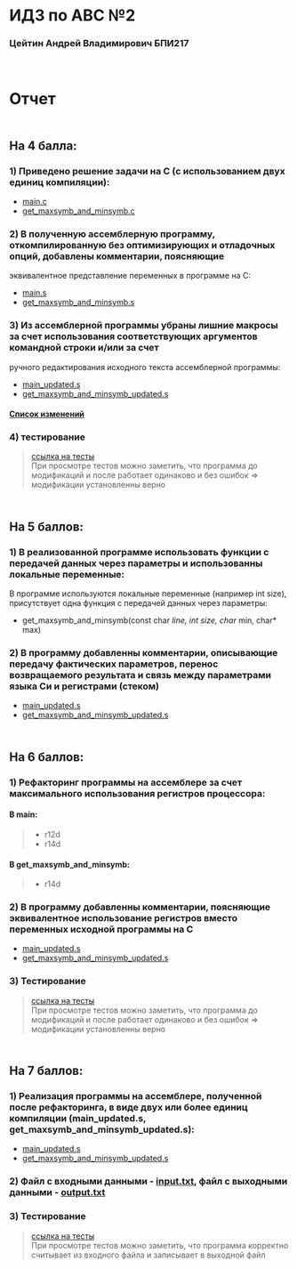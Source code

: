 # ИДЗ по АВС №2
### Цейтин Андрей Владимирович БПИ217
# <br> Отчет
## <br> На 4 балла:
### 1) Приведено решение задачи на C (с использованием двух единиц компиляции):
* [main.c](https://github.com/CehhGhost/ABC2/blob/main/C%20code/main.c)
* [get_maxsymb_and_minsymb.c](https://github.com/CehhGhost/ABC2/blob/main/C%20code/get_maxsymb_and_minsymb.c)
### 2)  В полученную ассемблерную программу, откомпилированную без оптимизирующих и отладочных опций, добавлены комментарии, поясняющие
эквивалентное представление переменных в программе на C:
* [main.s](https://github.com/CehhGhost/ABC2/blob/main/Assembled/main.s)
* [get_maxsymb_and_minsymb.s](https://github.com/CehhGhost/ABC2/blob/main/Assembled/get_maxsymb_and_minsymb.s)
### 3) Из ассемблерной программы убраны лишние макросы за счет использования соответствующих аргументов командной строки и/или за счет
ручного редактирования исходного текста ассемблерной программы:
* [main_updated.s](https://github.com/CehhGhost/ABC2/blob/main/Assembeld%20updated/main_updated.s)
* [get_maxsymb_and_minsymb_updated.s](https://github.com/CehhGhost/ABC2/blob/main/Assembeld%20updated/get_maxsymb_and_minsymb_updated.s)
#### [Список изменений](https://github.com/CehhGhost/ABC2/blob/main/Assembeld%20updated/Changes.md)
### 4) тестирование
> [ссылка на тесты](https://github.com/CehhGhost/ABC2/blob/main/tests.md)
> <br> При просмотре тестов можно заметить, что программа до модификаций и после работает одинаково и без ошибок => модификации установленны верно
## <br> На 5 баллов:
### 1) В реализованной программе использовать функции с передачей данных через параметры и использованны локальные переменные:
В программе используются локальные переменные (например int size), присутствует одна функция с передачей данных через параметры:
* get_maxsymb_and_minsymb(const char *line, int size, char* min, char* max)
### 2) В программу добавленны комментарии, описывающие передачу фактических параметров, перенос возвращаемого результата и связь между параметрами языка Си и регистрами (стеком)
* [main_updated.s](https://github.com/CehhGhost/ABC2/blob/main/Assembeld%20updated/main_updated.s)
* [get_maxsymb_and_minsymb_updated.s](https://github.com/CehhGhost/ABC2/blob/main/Assembeld%20updated/get_maxsymb_and_minsymb_updated.s)
## <br> На 6 баллов:
### 1) Рефакторинг программы на ассемблере за счет максимального использования регистров процессора:
#### В main:
> * r12d
> * r14d
#### В get_maxsymb_and_minsymb:
> * r14d
### 2) В программу добавленны комментарии, поясняющие эквивалентное использование регистров вместо переменных исходной программы на C
* [main_updated.s](https://github.com/CehhGhost/ABC2/blob/main/Assembeld%20updated/main_updated.s)
* [get_maxsymb_and_minsymb_updated.s](https://github.com/CehhGhost/ABC2/blob/main/Assembeld%20updated/get_maxsymb_and_minsymb_updated.s)
### 3) Тестирование
> [ссылка на тесты](https://github.com/CehhGhost/ABC2/blob/main/tests.md)
> <br> При просмотре тестов можно заметить, что программа до модификаций и после работает одинаково и без ошибок => модификации установленны верно
## <br> На 7 баллов:
### 1) Реализация программы на ассемблере, полученной после рефакторинга, в виде двух или более единиц компиляции (main_updated.s, get_maxsymb_and_minsymb_updated.s):
* [main_updated.s](https://github.com/CehhGhost/ABC2/blob/main/Assembeld%20updated/main_updated.s)
* [get_maxsymb_and_minsymb_updated.s](https://github.com/CehhGhost/ABC2/blob/main/Assembeld%20updated/get_maxsymb_and_minsymb_updated.s)
### 2) Файл с входными данными - [input.txt](https://github.com/CehhGhost/ABC2/blob/main/Assembeld%20updated/input.txt), файл с выходными данными - [output.txt](https://github.com/CehhGhost/ABC2/blob/main/Assembeld%20updated/output.txt)
### 3) Тестирование
> [ссылка на тесты](https://github.com/CehhGhost/ABC2/blob/main/tests.md)
> <br> При просмотре тестов можно заметить, что программа корректно считывает из входного файла и записывает в выходной файл
